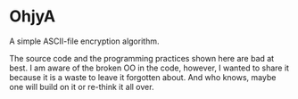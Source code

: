 OhjyA
=====

A simple ASCII-file encryption algorithm.

The source code and the programming practices shown here are bad at best. I am aware of the broken OO in the code, however, I wanted to share it because it is a waste to leave it forgotten about. And who knows, maybe one will build on it or re-think it all over.
